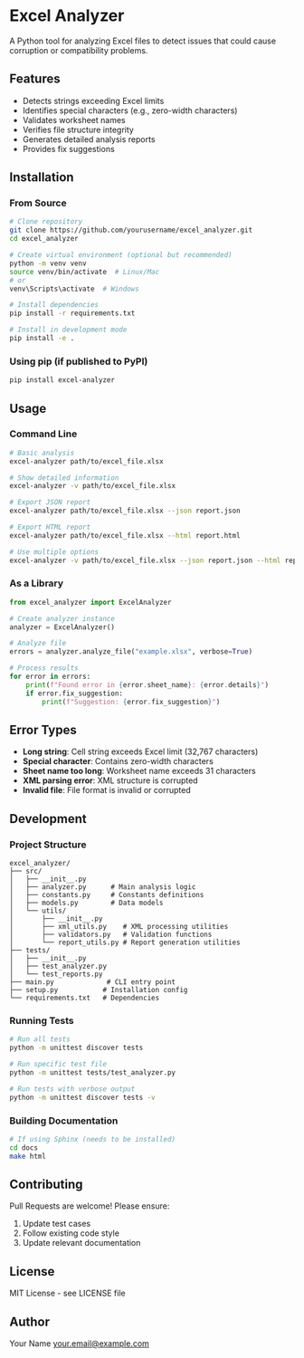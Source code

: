 # Excel Analyzer

A Python tool for analyzing Excel files to detect issues that could cause corruption or compatibility problems.

## Features

- Detects strings exceeding Excel limits
- Identifies special characters (e.g., zero-width characters)
- Validates worksheet names
- Verifies file structure integrity
- Generates detailed analysis reports
- Provides fix suggestions

## Installation

### From Source

```bash
# Clone repository
git clone https://github.com/yourusername/excel_analyzer.git
cd excel_analyzer

# Create virtual environment (optional but recommended)
python -m venv venv
source venv/bin/activate  # Linux/Mac
# or
venv\Scripts\activate  # Windows

# Install dependencies
pip install -r requirements.txt

# Install in development mode
pip install -e .
```

### Using pip (if published to PyPI)

```bash
pip install excel-analyzer
```

## Usage

### Command Line

```bash
# Basic analysis
excel-analyzer path/to/excel_file.xlsx

# Show detailed information
excel-analyzer -v path/to/excel_file.xlsx

# Export JSON report
excel-analyzer path/to/excel_file.xlsx --json report.json

# Export HTML report
excel-analyzer path/to/excel_file.xlsx --html report.html

# Use multiple options
excel-analyzer -v path/to/excel_file.xlsx --json report.json --html report.html
```

### As a Library

```python
from excel_analyzer import ExcelAnalyzer

# Create analyzer instance
analyzer = ExcelAnalyzer()

# Analyze file
errors = analyzer.analyze_file("example.xlsx", verbose=True)

# Process results
for error in errors:
    print(f"Found error in {error.sheet_name}: {error.details}")
    if error.fix_suggestion:
        print(f"Suggestion: {error.fix_suggestion}")
```

## Error Types

- **Long string**: Cell string exceeds Excel limit (32,767 characters)
- **Special character**: Contains zero-width characters
- **Sheet name too long**: Worksheet name exceeds 31 characters
- **XML parsing error**: XML structure is corrupted
- **Invalid file**: File format is invalid or corrupted

## Development

### Project Structure

```
excel_analyzer/
├── src/
│   ├── __init__.py
│   ├── analyzer.py      # Main analysis logic
│   ├── constants.py     # Constants definitions
│   ├── models.py        # Data models
│   └── utils/
│       ├── __init__.py
│       ├── xml_utils.py    # XML processing utilities
│       ├── validators.py   # Validation functions
│       └── report_utils.py # Report generation utilities
├── tests/
│   ├── __init__.py
│   ├── test_analyzer.py
│   └── test_reports.py
├── main.py             # CLI entry point
├── setup.py           # Installation config
└── requirements.txt   # Dependencies
```

### Running Tests

```bash
# Run all tests
python -m unittest discover tests

# Run specific test file
python -m unittest tests/test_analyzer.py

# Run tests with verbose output
python -m unittest discover tests -v
```

### Building Documentation

```bash
# If using Sphinx (needs to be installed)
cd docs
make html
```

## Contributing

Pull Requests are welcome! Please ensure:

1. Update test cases
2. Follow existing code style
3. Update relevant documentation

## License

MIT License - see LICENSE file

## Author

Your Name <your.email@example.com>
